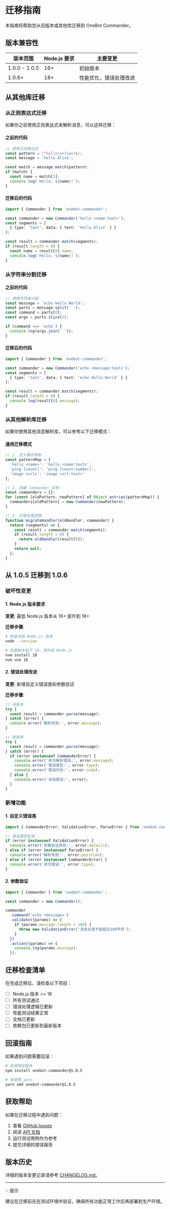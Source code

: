 # 迁移指南

本指南将帮助您从旧版本或其他库迁移到 OneBot Commander。

## 版本兼容性

| 版本范围 | Node.js 要求 | 主要变更 |
|---------|-------------|---------|
| 1.0.0 - 1.0.5 | 16+ | 初始版本 |
| 1.0.6+ | 18+ | 性能优化，错误处理改进 |

## 从其他库迁移

### 从正则表达式迁移

如果你之前使用正则表达式来解析消息，可以这样迁移：

#### 之前的代码

```javascript
// 使用正则表达式
const pattern = /^hello\s+(\w+)$/;
const message = 'hello Alice';

const match = message.match(pattern);
if (match) {
  const name = match[1];
  console.log(`Hello, ${name}!`);
}
```

#### 迁移后的代码

```typescript
import { Commander } from 'onebot-commander';

const commander = new Commander('hello <name:text>');
const segments = [
  { type: 'text', data: { text: 'hello Alice' } }
];

const result = commander.match(segments);
if (result.length > 0) {
  const name = result[0].name;
  console.log(`Hello, ${name}!`);
}
```

### 从字符串分割迁移

#### 之前的代码

```javascript
// 使用字符串分割
const message = 'echo Hello World';
const parts = message.split(' ');
const command = parts[0];
const args = parts.slice(1);

if (command === 'echo') {
  console.log(args.join(' '));
}
```

#### 迁移后的代码

```typescript
import { Commander } from 'onebot-commander';

const commander = new Commander('echo <message:text>');
const segments = [
  { type: 'text', data: { text: 'echo Hello World' } }
];

const result = commander.match(segments);
if (result.length > 0) {
  console.log(result[0].message);
}
```

### 从其他解析库迁移

如果你使用其他消息解析库，可以参考以下迁移模式：

#### 通用迁移模式

```typescript
// 1. 定义模式映射
const patternMap = {
  'hello <name>': 'hello <name:text>',
  'ping [count]': 'ping [count:number]',
  'image <url>': 'image <url:text>'
};

// 2. 创建 Commander 实例
const commanders = {};
for (const [oldPattern, newPattern] of Object.entries(patternMap)) {
  commanders[oldPattern] = new Commander(newPattern);
}

// 3. 迁移处理逻辑
function migrateHandler(oldHandler, commander) {
  return (segments) => {
    const result = commander.match(segments);
    if (result.length > 0) {
      return oldHandler(result[0]);
    }
    return null;
  };
}
```

## 从 1.0.5 迁移到 1.0.6

### 破坏性变更

#### 1. Node.js 版本要求

**变更**: 最低 Node.js 版本从 16+ 提升到 18+

**迁移步骤**:
```bash
# 检查当前 Node.js 版本
node --version

# 如果版本低于 18，请升级 Node.js
nvm install 18
nvm use 18
```

#### 2. 错误处理改进

**变更**: 新增自定义错误类和参数验证

**迁移步骤**:
```typescript
// 旧版本
try {
  const result = commander.parse(message);
} catch (error) {
  console.error('解析失败:', error.message);
}

// 新版本
try {
  const result = commander.parse(message);
} catch (error) {
  if (error instanceof CommanderError) {
    console.error('命令解析错误:', error.message);
    console.error('错误类型:', error.type);
    console.error('错误代码:', error.code);
  } else {
    console.error('未知错误:', error);
  }
}
```

### 新增功能

#### 1. 自定义错误类

```typescript
import { CommanderError, ValidationError, ParseError } from 'onebot-commander';

// 错误类型检查
if (error instanceof ValidationError) {
  console.error('参数验证失败:', error.details);
} else if (error instanceof ParseError) {
  console.error('解析失败:', error.position);
} else if (error instanceof CommanderError) {
  console.error('命令错误:', error.type);
}
```

#### 2. 参数验证

```typescript
import { Commander } from 'onebot-commander';

const commander = new Commander();

commander
  .command('echo <message>')
  .validate((params) => {
    if (params.message.length > 100) {
      throw new ValidationError('消息长度不能超过100字符');
    }
  })
  .action((params) => {
    console.log(params.message);
  });
```

## 迁移检查清单

在完成迁移后，请检查以下项目：

- [ ] Node.js 版本 >= 18
- [ ] 所有测试通过
- [ ] 错误处理逻辑已更新
- [ ] 性能测试结果正常
- [ ] 文档已更新
- [ ] 依赖包已更新到最新版本

## 回滚指南

如果遇到问题需要回滚：

```bash
# 安装特定版本
npm install onebot-commander@1.0.5

# 或使用 yarn
yarn add onebot-commander@1.0.5
```

## 获取帮助

如果在迁移过程中遇到问题：

1. 查看 [GitHub Issues](https://github.com/your-username/onebot-commander/issues)
2. 阅读 [API 文档](/api/)
3. 运行测试用例作为参考
4. 提交详细的错误报告

## 版本历史

详细的版本变更记录请参考 [CHANGELOG.md](https://github.com/your-username/onebot-commander/blob/main/CHANGELOG.md)。

---

<div class="custom-block tip">
  <p class="custom-block-title">💡 提示</p>
  <p>建议在迁移前先在测试环境中验证，确保所有功能正常工作后再部署到生产环境。</p>
</div> 